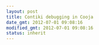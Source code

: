 ```yaml
---
layout: post
title: Contiki debugging in Cooja
date_gmt: 2012-07-01 09:08:16
modified_gmt: 2012-07-01 09:08:16
status: inherit
---
```


